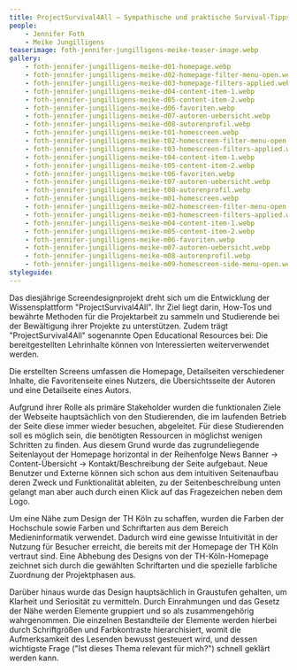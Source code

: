 ```yaml
---
title: ProjectSurvival4All – Sympathische und praktische Survival-Tipps für die Projektarbeit im Studium und darüber hinaus
people:
    - Jennifer Foth
    - Meike Jungilligens
teaserimage: foth-jennifer-jungilligens-meike-teaser-image.webp
gallery:
    - foth-jennifer-jungilligens-meike-d01-homepage.webp
    - foth-jennifer-jungilligens-meike-d02-homepage-filter-menu-open.webp
    - foth-jennifer-jungilligens-meike-d03-homepage-filters-applied.webp
    - foth-jennifer-jungilligens-meike-d04-content-item-1.webp
    - foth-jennifer-jungilligens-meike-d05-content-item-2.webp
    - foth-jennifer-jungilligens-meike-d06-favoriten.webp
    - foth-jennifer-jungilligens-meike-d07-autoren-uebersicht.webp
    - foth-jennifer-jungilligens-meike-d08-autorenprofil.webp
    - foth-jennifer-jungilligens-meike-t01-homescreen.webp
    - foth-jennifer-jungilligens-meike-t02-homescreen-filter-menu-open.webp
    - foth-jennifer-jungilligens-meike-t03-homescreen-filters-applied.webp
    - foth-jennifer-jungilligens-meike-t04-content-item-1.webp
    - foth-jennifer-jungilligens-meike-t05-content-item-2.webp
    - foth-jennifer-jungilligens-meike-t06-favoriten.webp
    - foth-jennifer-jungilligens-meike-t07-autoren-uebersicht.webp
    - foth-jennifer-jungilligens-meike-t08-autorenprofil.webp
    - foth-jennifer-jungilligens-meike-m01-homescreen.webp
    - foth-jennifer-jungilligens-meike-m02-homescreen-filter-menu-open.webp
    - foth-jennifer-jungilligens-meike-m03-homescreen-filters-applied.webp
    - foth-jennifer-jungilligens-meike-m04-content-item-1.webp
    - foth-jennifer-jungilligens-meike-m05-content-item-2.webp
    - foth-jennifer-jungilligens-meike-m06-favoriten.webp
    - foth-jennifer-jungilligens-meike-m07-autoren-uebersicht.webp
    - foth-jennifer-jungilligens-meike-m08-autorenprofil.webp
    - foth-jennifer-jungilligens-meike-m09-homescreen-side-menu-open.webp
styleguide: 
---
```


Das diesjährige Screendesignprojekt dreht sich um die Entwicklung der Wissensplattform "ProjectSurvival4All". Ihr Ziel liegt darin, How-Tos und bewährte Methoden für die Projektarbeit zu sammeln und Studierende bei der Bewältigung ihrer Projekte zu unterstützen. Zudem trägt "ProjectSurvival4All" sogenannte Open Educational Resources bei: Die bereitgestellten Lehrinhalte können von Interessierten weiterverwendet werden.

Die erstellten Screens umfassen die Homepage, Detailseiten verschiedener Inhalte, die Favoritenseite eines Nutzers, die Übersichtsseite der Autoren und eine Detailseite eines Autors.

Aufgrund ihrer Rolle als primäre Stakeholder wurden die funktionalen Ziele der Webseite hauptsächlich von den Studierenden, die im laufenden Betrieb der Seite diese immer wieder besuchen, abgeleitet. Für diese Studierenden soll es möglich sein, die benötigten Ressourcen in möglichst wenigen Schritten zu finden. Aus diesem Grund wurde das zugrundeliegende Seitenlayout der Homepage horizontal in der Reihenfolge News Banner -> Content-Übersicht -> Kontakt/Beschreibung der Seite aufgebaut. Neue Benutzer und Externe können sich schon aus dem intuitiven Seitenaufbau deren Zweck und Funktionalität ableiten, zu der Seitenbeschreibung unten gelangt man aber auch durch einen Klick auf das Fragezeichen neben dem Logo. 

Um eine Nähe zum Design der TH Köln zu schaffen, wurden die Farben der Hochschule sowie Farben und Schriftarten aus dem Bereich Medieninformatik verwendet. Dadurch wird eine gewisse Intuitivität in der Nutzung für Besucher erreicht, die bereits mit der Homepage der TH Köln vertraut sind. Eine Abhebung des Designs von der TH-Köln-Homepage zeichnet sich durch die gewählten Schriftarten  und die spezielle farbliche Zuordnung der Projektphasen aus.

Darüber hinaus wurde das Design hauptsächlich in Graustufen gehalten, um Klarheit und Seriosität zu vermitteln. Durch Einrahmungen und das Gesetz der Nähe werden Elemente gruppiert und so als zusammengehörig wahrgenommen. Die einzelnen Bestandteile der Elemente werden hierbei durch Schriftgrößen und Farbkontraste hierarchisiert, womit die Aufmerksamkeit des Lesenden bewusst gesteuert wird, und dessen wichtigste Frage ("Ist dieses Thema relevant für mich?") schnell geklärt werden kann.
